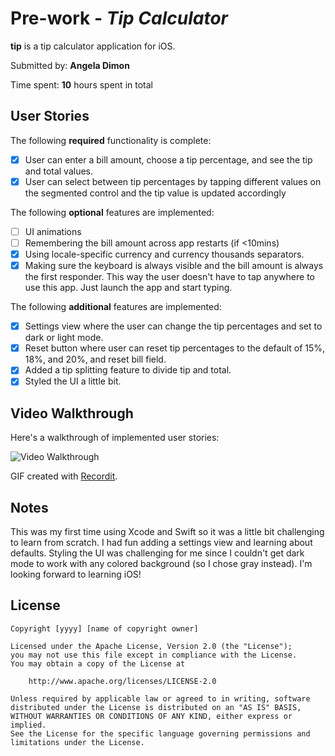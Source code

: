 # Pre-work - *Tip Calculator*

**tip** is a tip calculator application for iOS.

Submitted by: **Angela Dimon**

Time spent: **10** hours spent in total

## User Stories

The following **required** functionality is complete:

* [x] User can enter a bill amount, choose a tip percentage, and see the tip and total values.
* [x] User can select between tip percentages by tapping different values on the segmented control and the tip value is updated accordingly

The following **optional** features are implemented:

* [ ] UI animations
* [ ] Remembering the bill amount across app restarts (if <10mins)
* [x] Using locale-specific currency and currency thousands separators.
* [x] Making sure the keyboard is always visible and the bill amount is always the first responder. This way the user doesn't have to tap anywhere to use this app. Just launch the app and start typing.

The following **additional** features are implemented:

- [x] Settings view where the user can change the tip percentages and set to dark or light mode.
- [x] Reset button where user can reset tip percentages to the default of 15%, 18%, and 20%, and reset bill field.
- [x] Added a tip splitting feature to divide tip and total.
- [x] Styled the UI a little bit.

## Video Walkthrough

Here's a walkthrough of implemented user stories:

<img src='http://g.recordit.co/VShcQIoMxt.gif' title='Video Walkthrough' width='' alt='Video Walkthrough' />

GIF created with [Recordit](https://recordit.co).

## Notes

This was my first time using Xcode and Swift so it was a little bit challenging to learn from scratch. I had fun adding a settings view and learning about defaults.
Styling the UI was challenging for me since I couldn't get dark mode to work with any colored background (so I chose gray instead). I'm looking forward to learning
iOS!

## License

    Copyright [yyyy] [name of copyright owner]

    Licensed under the Apache License, Version 2.0 (the "License");
    you may not use this file except in compliance with the License.
    You may obtain a copy of the License at

        http://www.apache.org/licenses/LICENSE-2.0

    Unless required by applicable law or agreed to in writing, software
    distributed under the License is distributed on an "AS IS" BASIS,
    WITHOUT WARRANTIES OR CONDITIONS OF ANY KIND, either express or implied.
    See the License for the specific language governing permissions and
    limitations under the License.
